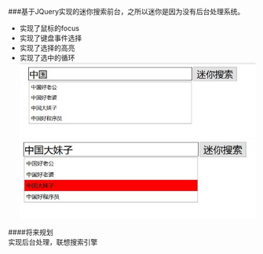 ###基于JQuery实现的迷你搜索前台，之所以迷你是因为没有后台处理系统。<br>
* 实现了鼠标的focus<br>
* 实现了键盘事件选择<br>
* 实现了选择的高亮<br>
* 实现了选中的循环<br>
![sea](https://github.com/iyun/imageSource/blob/master/src/nyun/image/jquery/jQueryminiserach.jpg)
![mou](https://github.com/iyun/imageSource/blob/master/src/nyun/image/jquery/jQueryminisearch2.jpg)

####将来规划<br>
实现后台处理，联想搜索引擎<br>

